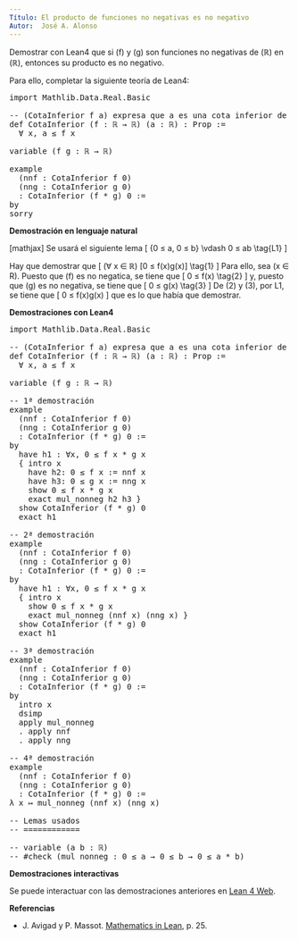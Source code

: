 ```yaml
---
Título: El producto de funciones no negativas es no negativo
Autor:  José A. Alonso
---
```


Demostrar con Lean4 que si \(f\) y \(g\) son funciones no negativas de \(ℝ\) en \(ℝ\), entonces su producto es no negativo.

Para ello, completar la siguiente teoría de Lean4:

<pre lang="lean">
import Mathlib.Data.Real.Basic

-- (CotaInferior f a) expresa que a es una cota inferior de f.
def CotaInferior (f : ℝ → ℝ) (a : ℝ) : Prop :=
  ∀ x, a ≤ f x

variable (f g : ℝ → ℝ)

example
  (nnf : CotaInferior f 0)
  (nng : CotaInferior g 0)
  : CotaInferior (f * g) 0 :=
by
sorry
</pre>
<!--more-->

<b>Demostración en lenguaje natural</b>

[mathjax]
Se usará el siguiente lema
\[ \{0 ≤ a, 0 ≤ b\} \vdash 0 ≤ ab \tag{L1} \]

Hay que demostrar que
\[ (∀ x ∈ ℝ) [0 ≤ f(x)g(x)] \tag{1} \]
Para ello, sea \(x ∈ R\). Puesto que \(f\) es no negatica, se tiene que
\[ 0 ≤ f(x) \tag{2} \]
y, puesto que \(g\) es no negativa, se tiene que
\[ 0 ≤ g(x) \tag{3} \]
De (2) y (3), por L1, se tiene que
\[ 0 ≤ f(x)g(x) \]
que es lo que había que demostrar.

<b>Demostraciones con Lean4</b>

<pre lang="lean">
import Mathlib.Data.Real.Basic

-- (CotaInferior f a) expresa que a es una cota inferior de f.
def CotaInferior (f : ℝ → ℝ) (a : ℝ) : Prop :=
  ∀ x, a ≤ f x

variable (f g : ℝ → ℝ)

-- 1ª demostración
example
  (nnf : CotaInferior f 0)
  (nng : CotaInferior g 0)
  : CotaInferior (f * g) 0 :=
by
  have h1 : ∀x, 0 ≤ f x * g x
  { intro x
    have h2: 0 ≤ f x := nnf x
    have h3: 0 ≤ g x := nng x
    show 0 ≤ f x * g x
    exact mul_nonneg h2 h3 }
  show CotaInferior (f * g) 0
  exact h1

-- 2ª demostración
example
  (nnf : CotaInferior f 0)
  (nng : CotaInferior g 0)
  : CotaInferior (f * g) 0 :=
by
  have h1 : ∀x, 0 ≤ f x * g x
  { intro x
    show 0 ≤ f x * g x
    exact mul_nonneg (nnf x) (nng x) }
  show CotaInferior (f * g) 0
  exact h1

-- 3ª demostración
example
  (nnf : CotaInferior f 0)
  (nng : CotaInferior g 0)
  : CotaInferior (f * g) 0 :=
by
  intro x
  dsimp
  apply mul_nonneg
  . apply nnf
  . apply nng

-- 4ª demostración
example
  (nnf : CotaInferior f 0)
  (nng : CotaInferior g 0)
  : CotaInferior (f * g) 0 :=
λ x ↦ mul_nonneg (nnf x) (nng x)

-- Lemas usados
-- ============

-- variable (a b : ℝ)
-- #check (mul_nonneg : 0 ≤ a → 0 ≤ b → 0 ≤ a * b)
</pre>

<b>Demostraciones interactivas</b>

Se puede interactuar con las demostraciones anteriores en <a href="https://lean.math.hhu.de/#url=https://raw.githubusercontent.com/jaalonso/Calculemus2/main/src/Producto_de_funciones_no_negativas.lean" rel="noopener noreferrer" target="_blank">Lean 4 Web</a>.

<b>Referencias</b>

<ul>
<li> J. Avigad y P. Massot. <a href="https://bit.ly/3U4UjBk">Mathematics in Lean</a>, p. 25.</li>
</ul>
